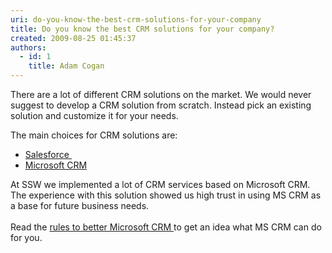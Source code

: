 ```yaml
---
uri: do-you-know-the-best-crm-solutions-for-your-company
title: Do you know the best CRM solutions for your company?
created: 2009-08-25 01:45:37
authors:
  - id: 1
    title: Adam Cogan
---
```





<span class='intro'> ​​There are a lot of different CRM solutions on the market.&#160;We would never suggest to develop a CRM solution from scratch. Instead pick an existing solution and customize it for your needs.<br>
 </span>


  <p>The main choices for CRM solutions are&#58;</p>
<ul>
    <li><a title="Salesforce" href="http&#58;//www.salesforce.com/crm/" target="_blank">Salesforce&#160;</a> </li>
    <li><a title="Microsoft CRM " href="https&#58;//www.ssw.com.au/ssw/Consulting/MicrosoftCRM.aspx" target="_blank">Microsoft CRM</a> </li>
</ul>
<p>At SSW we implemented a lot of CRM services based on Microsoft CRM. <br>
The experience with this solution showed us high trust in using MS CRM as a base for future business needs.<br>
<br>
Read the <a title="SSW Rules to Better Microsoft CRM" href="http&#58;//www.ssw.com.au/ssw/Standards/Rules/RulestoBetterMicrosoftCRM.aspx">rules to better Microsoft CRM </a>to get an idea what MS CRM can do for you.</p>



